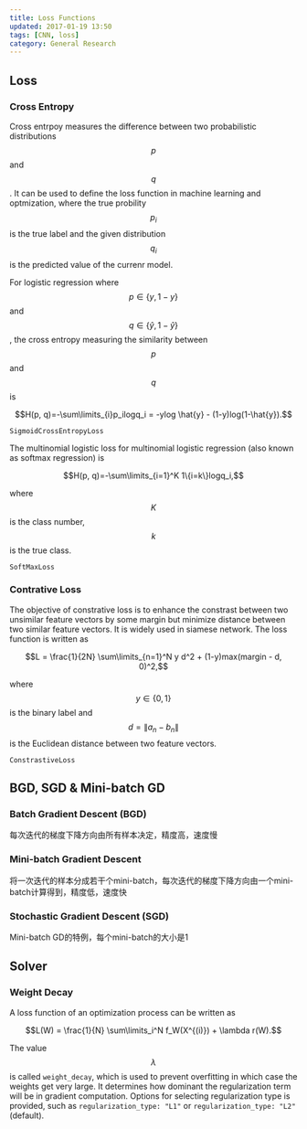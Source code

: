 ```yaml
---
title: Loss Functions
updated: 2017-01-19 13:50
tags: [CNN, loss]
category: General Research
---
```


## Loss

### Cross Entropy

Cross entrpoy measures the difference between two probabilistic distributions $$p$$ and $$q$$. It can be used to define the loss function in machine learning and optmization, where the true probility $$p_i$$ is the true label and the given distribution $$q_i$$ is the predicted value of the currenr model.

For logistic regression where $$p\in\{y, 1-y\}$$ and $$q\in\{\hat{y}, 1-\hat{y}\}$$, the cross entropy measuring the similarity between $$p$$ and $$q$$ is

$$H(p, q)=-\sum\limits_{i}p_ilogq_i = -ylog \hat{y} - (1-y)log(1-\hat{y}).$$

```
SigmoidCrossEntropyLoss
```

The multinomial logistic loss for multinomial logistic regression (also known as softmax regression) is

$$H(p, q)=-\sum\limits_{i=1}^K 1\{i=k\}logq_i,$$

where $$K$$ is the class number, $$k$$ is the true class.

```
SoftMaxLoss
```

### Contrative Loss

The objective of constrative loss is to enhance the constrast between two unsimilar feature vectors by some margin but minimize distance between two similar feature vectors. It is widely used in siamese network. The loss function is written as

$$L = \frac{1}{2N} \sum\limits_{n=1}^N y d^2 + (1-y)max(margin - d, 0)^2,$$

where $$y\in\{0, 1\}$$ is the binary label and $$d = \|a_n-b_n\|$$ is the Euclidean distance between two feature vectors.

```
ConstrastiveLoss
```



## BGD, SGD & Mini-batch GD

### Batch Gradient Descent (BGD)
每次迭代的梯度下降方向由所有样本决定，精度高，速度慢

### Mini-batch Gradient Descent
将一次迭代的样本分成若干个mini-batch，每次迭代的梯度下降方向由一个mini-batch计算得到，精度低，速度快

### Stochastic Gradient Descent (SGD)
Mini-batch GD的特例，每个mini-batch的大小是1

## Solver

### Weight Decay
A loss function of an optimization process can be written as

$$L(W) = \frac{1}{N} \sum\limits_i^N f_W(X^{(i)}) + \lambda r(W).$$

The value $$\lambda$$ is called `weight_decay`, which is used to prevent overfitting in which case the weights get very large. It determines how dominant the regularization term will be in gradient computation. Options for selecting regularization type is provided, such as `regularization_type: "L1"` or `regularization_type: "L2"` (default).
